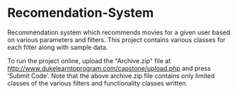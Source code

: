 # Recomendation-System
Recommendation system which recommends movies for a given user based on various parameters and filters. This project contains various classes for each filter along with sample data.  
 
To run the project online, upload the "Archive.zip" file at http://www.dukelearntoprogram.com/capstone/upload.php and press ‘Submit Code’.
Note that the above archive.zip file contains only limited classes of the various filters and functionality classes written. 
